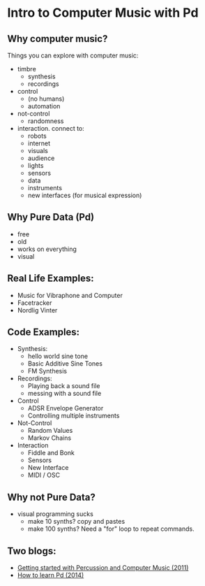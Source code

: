# Intro to Computer Music with Pd

## Why computer music?

Things you can explore with computer music:

- timbre
    + synthesis
    + recordings
- control
    + (no humans)
    + automation
- not-control
    + randomness
- interaction. connect to:
    + robots
    + internet
    + visuals
    + audience
    + lights
    + sensors
    + data
    + instruments
    + new interfaces (for musical expression)

## Why Pure Data (Pd)

- free
- old
- works on everything
- visual

## Real Life Examples:

- Music for Vibraphone and Computer
- Facetracker
- Nordlig Vinter

## Code Examples:

- Synthesis:
    + hello world sine tone
    + Basic Additive Sine Tones
    + FM Synthesis
- Recordings:
    + Playing back a sound file
    + messing with a sound file
- Control
    + ADSR Envelope Generator
    + Controlling multiple instruments
- Not-Control
    + Random Values
    + Markov Chains
- Interaction
    + Fiddle and Bonk
    + Sensors
    + New Interface
    + MIDI / OSC

## Why not Pure Data?
- visual programming sucks
    + make 10 synths? copy and pastes
    + make 100 synths? Need a "for" loop to repeat commands.

## Two blogs:

- [Getting started with Percussion and Computer Music (2011)](http://charlesmartin.com.au/blog/2011/3/27/getting-started-in-computer-music-and-percussion.html)
- [How to learn Pd (2014)](http://charlesmartin.com.au/blog/2014/3/11/how-to-learn-pd)
